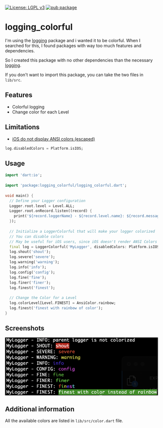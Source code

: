 [![License: LGPL v3](https://img.shields.io/badge/License-LGPL_v3-blue.svg)](https://www.gnu.org/licenses/lgpl-3.0)
[![pub package](https://img.shields.io/pub/v/logging_colorful.svg)](https://pub.dartlang.org/packages/logging_colorful)
# logging_colorful


I'm using the [logging](https://pub.dev/packages/logging) package and i wanted it to be colorful.
When I searched for this, I found packages with way too much features and dependencies.

So I created this package with no other dependencies than the necessary [logging](https://pub.dev/packages/logging).

If you don't want to import this package, you can take the two files in `lib/src`.

## Features
- Colorful logging
- Change color for each Level

## Limitations
- [iOS do not display ANSI colors (escaped)](https://github.com/flutter/flutter/issues/64491)
```dart
log.disabledColors = Platform.isIOS;
```

## Usage

```dart
import 'dart:io';

import 'package:logging_colorful/logging_colorful.dart';

void main() {
  // Define your Logger configuration
  Logger.root.level = Level.ALL;
  Logger.root.onRecord.listen((record) {
    print('${record.loggerName} - ${record.level.name}: ${record.message}');
  });

  // Initialize a LoggerColorful that will make your logger colorized
  // You can disable colors
  // May be useful for iOS users, since iOS doesn't render ANSI Colors (escaped)
  final log = LoggerColorful('MyLogger', disabledColors: Platform.isIOS);
  log.shout('shout');
  log.severe('severe');
  log.warning('warning');
  log.info('info');
  log.config('config');
  log.fine('fine');
  log.finer('finer');
  log.finest('finest');

  // Change the Color for a Level
  log.colorLevel[Level.FINEST] = AnsiColor.rainbow;
  log.finest('finest with rainbow of color');
}
```
## Screenshots
![1.0.0](https://github.com/ethicnology/dart-logging-colorful/blob/main/screenshot.png)

## Additional information

All the available colors are listed in `lib/src/color.dart` file. 


